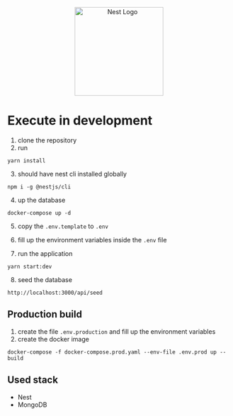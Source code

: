 <p align="center">
  <a href="http://nestjs.com/" target="blank"><img src="https://nestjs.com/img/logo-small.svg" width="200" alt="Nest Logo" /></a>
</p>

# Execute in development

1. clone the repository
2. run 
```
yarn install
```
3. should have nest cli installed globally
```
npm i -g @nestjs/cli
```
4. up the database
```
docker-compose up -d
```
5. copy the ```.env.template``` to ```.env```

6. fill up the environment variables inside the ```.env``` file

7. run the application
```
yarn start:dev
```

8. seed the database
```
http://localhost:3000/api/seed
```

## Production build

1. create the file ```.env.production``` and fill up the environment variables
2. create the docker image
```
docker-compose -f docker-compose.prod.yaml --env-file .env.prod up --build 
```

## Used stack
* Nest
* MongoDB